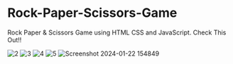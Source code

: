 # Rock-Paper-Scissors-Game
Rock Paper &amp; Scissors Game using HTML CSS and JavaScript.
Check This Out!!

![2](https://github.com/Kaustubh-Indulkar/Rock-Paper-Scissors-Game/assets/147513594/ba3bb9fb-ea62-41c8-a1fd-cfe44e6b8460)
![3](https://github.com/Kaustubh-Indulkar/Rock-Paper-Scissors-Game/assets/147513594/d3f493d9-e2d9-4f5d-affa-d46f9cee9780)
![4](https://github.com/Kaustubh-Indulkar/Rock-Paper-Scissors-Game/assets/147513594/d6e9d542-27da-473f-88c7-7ae519f20681)
![5](https://github.com/Kaustubh-Indulkar/Rock-Paper-Scissors-Game/assets/147513594/c14692e1-6854-4b6c-964b-8a707e0fd748)
![Screenshot 2024-01-22 154849](https://github.com/Kaustubh-Indulkar/Rock-Paper-Scissors-Game/assets/147513594/1f6530ef-6326-477b-840b-8ece9fedf604)
